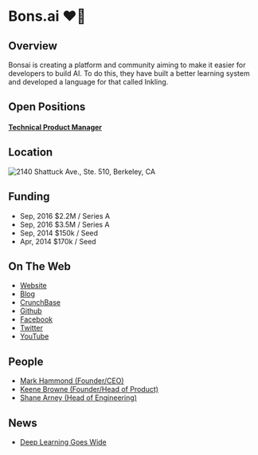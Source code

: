 # Bons.ai ❤️🤖

## Overview
Bonsai is creating a platform and community aiming to make it easier for developers to build AI. To do this, they have built a better learning system and developed a language for that called Inkling.

## Open Positions
#### [Technical Product Manager](technical-product-manager.md)

## Location
![2140 Shattuck Ave., Ste. 510, Berkeley, CA](https://maps.googleapis.com/maps/api/staticmap?center=2140+Shattuck+Ave.,+Ste.+510,+Berkeley,+CA&zoom=13&scale=false&size=600x300&maptype=roadmap&format=png&visual_refresh=true)  

## Funding
+ Sep, 2016	$2.2M / Series A
+ Sep, 2016	$3.5M / Series A
+ Sep, 2014	$150k / Seed
+ Apr, 2014	$170k / Seed

## On The Web
+ [Website](http://bons.ai)
+ [Blog](http://bons.ai/blog)
+ [CrunchBase](https://www.crunchbase.com/organization/bonsai-ai)
+ [Github](https://github.com/BonsaiAI)
+ [Facebook](https://www.facebook.com/bonsaiAI/)
+ [Twitter](https://twitter.com/bonsaiai)
+ [YouTube](https://www.youtube.com/channel/UCmAzclDAW1n9hHvoUyrWPcg)

## People
+ [Mark Hammond (Founder/CEO)](https://www.linkedin.com/in/markisaachammond)
+ [Keene Browne (Founder/Head of Product)](https://www.linkedin.com/in/keenbrowne)
+ [Shane Arney (Head of Engineering)](https://www.linkedin.com/in/shanearney)

## News
+ [Deep Learning Goes Wide](https://backchannel.com/you-too-can-become-a-machine-learning-rock-star-no-phd-necessary-107a1624d96b#.2163i2hmz)
